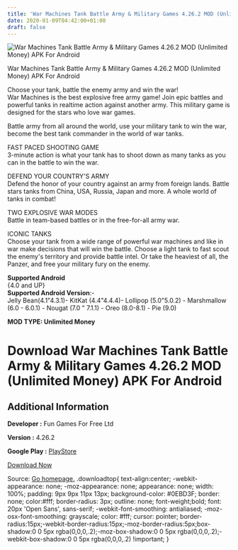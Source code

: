 ```yaml
---
title: 'War Machines Tank Battle Army & Military Games 4.26.2 MOD (Unlimited Money) APK For Android'
date: 2020-01-09T04:42:00+01:00
draft: false
---
```


![War Machines Tank Battle Army & Military Games 4.26.2 MOD (Unlimited Money) APK For Android](https://i0.wp.com/apkhome.net/wp-content/uploads/2020/01/War-Machines-Tank-Battle-Army-Military-Games-4.26.2-MOD-Unlimited-Money.png "War Machines Tank Battle Army & Military Games 4.26.2 MOD (Unlimited Money) APK For Android")

  

War Machines Tank Battle Army & Military Games 4.26.2 MOD (Unlimited Money) APK For Android

Choose your tank, battle the enemy army and win the war!  
War Machines is the best explosive free army game! Join epic battles and powerful tanks in realtime action against another army. This military game is designed for the stars who love war games.

Battle army from all around the world, use your military tank to win the war, become the best tank commander in the world of war tanks.

FAST PACED SHOOTING GAME  
3-minute action is what your tank has to shoot down as many tanks as you can in the battle to win the war.

DEFEND YOUR COUNTRY'S ARMY  
Defend the honor of your country against an army from foreign lands. Battle stars tanks from China, USA, Russia, Japan and more. A whole world of tanks in combat!

TWO EXPLOSIVE WAR MODES  
Battle in team-based battles or in the free-for-all army war.

ICONIC TANKS  
Choose your tank from a wide range of powerful war machines and like in war make decisions that will win the battle. Choose a light tank to fast scout the enemy's territory and provide battle intel. Or take the heaviest of all, the Panzer, and free your military fury on the enemy.

**Supported Android**  
{4.0 and UP}  
**Supported Android Version**:-  
Jelly Bean(4.1"4.3.1)- KitKat (4.4"4.4.4)- Lollipop (5.0"5.0.2) - Marshmallow (6.0 - 6.0.1) - Nougat (7.0 " 7.1.1) - Oreo (8.0-8.1) - Pie (9.0)

**MOD TYPE: Unlimited Money**

Download War Machines Tank Battle Army & Military Games 4.26.2 MOD (Unlimited Money) APK For Android
====================================================================================================

Additional Information
----------------------

**Developer :** Fun Games For Free Ltd

**Version :** 4.26.2

**Google Play :** [PlayStore](https://play.google.com/store/apps/details?id=com.fungames.battletanksbeta)

  

[Download Now](https://store4app.co/post/war-machines-tank-battle-army-amp-military-games-4-26-2-mod-unlimited-money-apk-for-android_1578484620)

  
Source: [Go homepage.](https://store4app.co/post/war-machines-tank-battle-army-amp-military-games-4-26-2-mod-unlimited-money-apk-for-android_1578484620) .downloadtop{ text-align:center; -webkit-appearance: none; -moz-appearance: none; appearance: none; width: 100%; padding: 9px 9px 11px 13px; background-color: #0EBD3F; border: none; color:#fff; border-radius: 3px; outline: none; font-weight;bold; font: 20px 'Open Sans', sans-serif; -webkit-font-smoothing: antialiased; -moz-osx-font-smoothing: grayscale; color: #fff; cursor: pointer; border-radius:15px;-webkit-border-radius:15px;-moz-border-radius:5px;box-shadow:0 0 5px rgba(0,0,0,.2);-moz-box-shadow:0 0 5px rgba(0,0,0,.2);-webkit-box-shadow:0 0 5px rgba(0,0,0,.2) !important; }
